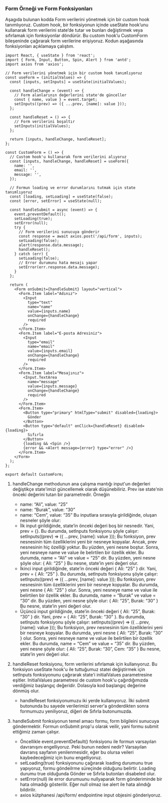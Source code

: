 ### Form Örneği ve Form Fonksiyonları
Aşagıda bulunan kodda  Form verilerini yönetmek için bir custom hook tanımlıyoruz. Custom hook, bir fonksiyonun içinde useState hook’unu kullanarak form verilerini state’de tutar ve bunları değiştirmek veya sıfırlamak için fonksiyonlar döndürür. 
Bu custom hook’u CustomForm bileşeninde çağırarak form verilerine erişiyoruz. Kodun aşağasında fonksiyonları açıklamaya çalıştım.
```
import React, { useState } from 'react';
import { Form, Input, Button, Spin, Alert } from 'antd';
import axios from 'axios';

// Form verilerini yönetmek için bir custom hook tanımlıyoruz
const useForm = (initialValues) => {
  const [inputs, setInputs] = useState(initialValues);

  const handleChange = (event) => {
    // Form alanlarının değerlerini state'de günceller
    const { name, value } = event.target;
    setInputs((prev) => ({ ...prev, [name]: value }));
  };

  const handleReset = () => {
    // Form verilerini boşaltır
    setInputs(initialValues);
  };

  return [inputs, handleChange, handleReset];
};

const CustomForm = () => {
  // Custom hook'u kullanarak form verilerini alıyoruz
  const [inputs, handleChange, handleReset] = useForm({
    name: '',
    email: '',
    message: '',
  });

  // Formun loading ve error durumlarını tutmak için state tanımlıyoruz
  const [loading, setLoading] = useState(false);
  const [error, setError] = useState(null);

  const handleSubmit = async (event) => {
    event.preventDefault();
    setLoading(true);
    setError(null);
    try {
      // Form verilerini sunucuya gönderir
      const response = await axios.post('/api/form', inputs);
      setLoading(false);
      alert(response.data.message);
      handleReset();
    } catch (err) {
      setLoading(false);
      // Error durumunu hata mesajı yapar
      setError(err.response.data.message);
    }
  };

  return (
    <Form onSubmit={handleSubmit} layout="vertical">
      <Form.Item label="Adınız">
        <Input
          type="text"
          name="name"
          value={inputs.name}
          onChange={handleChange}
          required
        />
      </Form.Item>
      <Form.Item label="E-posta Adresiniz">
        <Input
          type="email"
          name="email"
          value={inputs.email}
          onChange={handleChange}
          required
        />
      </Form.Item>
      <Form.Item label="Mesajınız">
        <Input.TextArea
          name="message"
          value={inputs.message}
          onChange={handleChange}
          required
        />
      </Form.Item>
      <Form.Item>
        <Button type="primary" htmlType="submit" disabled={loading}>
          Gönder
        </Button>
        <Button type="default" onClick={handleReset} disabled={loading}>
          Sıfırla
        </Button>
        {loading && <Spin />}
        {error && <Alert message={error} type="error" />}
      </Form.Item>
    </Form>
  );
};

export default CustomForm;
```
1. handleChange methodunun ana çalışma mantığı input'un değerleri değiştikçe state'imizi güncellemek olarak düşünebiliriz. Prev ise state'nin önceki değerini tutan bir parametredir. Örneğin
   * name: “Ali”, value: “25”
   * name: “Burak”, value: “30”
   * name: “Cem”, value: “35”
   Bu inputlara sırasıyla girildiğinde, oluşan nesneler şöyle olur:
   * İlk input girildiğinde, state’in önceki değeri boş bir nesnedir. Yani, prev = {}. Bu durumda, setInputs fonksiyonu şöyle çalışır:
   setInputs((prev) => ({ …prev, [name]: value }));
   Bu fonksiyon, prev nesnesinin tüm özelliklerini yeni bir nesneye kopyalar. Ancak, prev nesnesinin hiç özelliği yoktur. Bu yüzden, yeni nesne boştur. Sonra, yeni nesneye name ve value ile belirtilen bir özellik ekler. Bu durumda, name = “Ali” ve value = “25” dir. Bu yüzden, yeni nesne şöyle olur:
   { Ali: “25” }
   Bu nesne, state’in yeni değeri olur.
   * İkinci input girildiğinde, state’in önceki değeri { Ali: “25” } dir. Yani, prev = { Ali: “25” }. Bu durumda, setInputs fonksiyonu şöyle çalışır:
   setInputs((prev) => ({ …prev, [name]: value }));
   Bu fonksiyon, prev nesnesinin tüm özelliklerini yeni bir nesneye kopyalar. Bu durumda, yeni nesne { Ali: “25” } olur. Sonra, yeni nesneye name ve value ile belirtilen bir özellik ekler. Bu durumda, name = “Burak” ve value = “30” dir. Bu yüzden, yeni nesne şöyle olur:
   { Ali: “25”, Burak: “30” }
   Bu nesne, state’in yeni değeri olur.
   * Üçüncü input girildiğinde, state’in önceki değeri { Ali: “25”, Burak: “30” } dir. Yani, prev = { Ali: “25”, Burak: “30” }. Bu durumda, setInputs fonksiyonu şöyle çalışır:
   setInputs((prev) => ({ …prev, [name]: value }));
   Bu fonksiyon, prev nesnesinin tüm özelliklerini yeni bir nesneye kopyalar. Bu durumda, yeni nesne { Ali: “25”, Burak: “30” } olur. Sonra, yeni nesneye name ve value ile belirtilen bir özellik ekler. Bu durumda, name = “Cem” ve value = “35” dir. Bu yüzden, yeni nesne şöyle olur:
   { Ali: “25”, Burak: “30”, Cem: “35” }
   Bu nesne, state’in yeni değeri olur.

2. handleReset fonksiyonu, form verilerini sıfırlamak için kullanıyoruz. Bu fonksiyon useState hook'u ile tuttuğumuz statei değiştirmek için setInputs fonksiyonunu çağırarak state'i initialValues parametresine eşitler. InitialValues parametresi de custom hook'u çağırdığımızda verdiğimiz başlangıç değeridir.
   Dolasıyla kod başlangıç değerine dönmüş olur.
   * handleReset fonksiyonumuzu iki yerde kullanıyoruz. İlki submit butonunda bu sayede verilerimizi server'a gönderdikten sonra formumuzu yeniliyoruz, diğeri de Sıfırla butonumuzda.
     
3. handleSubmit fonksiyonun temel amacı formu, form bilgileini sunucuya göndermektir. Formun onSubmit prop'u olarak veilir, yani formu submit ettiğimiz zaman çalışır.
   * Öncellikle event.preventDefault() fonksiyonu ile formun varsayılan davranışını engelliyoruz. Peki bunun nedeni nedir? Varsayılan davranış sayfanın yenilenmesidir, eğer bu olursa veileri kaybedeceğimiz için bunu engelliyoruz.
   * setLoading(true) fonksiyonunu çağırarak loading durumunu true yapıyoruz, formu göndeilrme süreçinde olduğunu belirtir. Loading durumu true olduğunda Gönder ve Sıfırla butonları disabeled olur.
   * setError(null) ile error durumuunu nullyaparak form gönderiminde bir hata olmadığı gösterilir. Eğer null olmaz ise alert ile hata alındığı bildirilir.
   * axios kütphanesi /api/form/ endpointine input objesini gönderiyoruz. 
